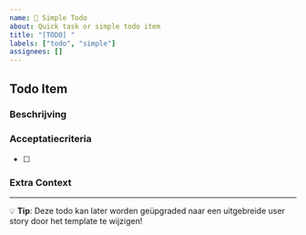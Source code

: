 ```yaml
---
name: 📝 Simple Todo
about: Quick task or simple todo item
title: "[TODO] "
labels: ["todo", "simple"]
assignees: []
---
```


## Todo Item
<!-- Beschrijf kort wat er gedaan moet worden -->

### Beschrijving
<!-- Geef een korte beschrijving van de taak -->

### Acceptatiecriteria
<!-- Wanneer is deze taak klaar? -->
- [ ] 

### Extra Context
<!-- Optioneel: extra informatie, links, of notities -->

---
💡 **Tip**: Deze todo kan later worden geüpgraded naar een uitgebreide user story door het template te wijzigen!
